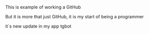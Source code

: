 This is example of working a GitHub

But it is more that just GitHub, it is my start of being a programmer

it`s new update in my app tgbot
